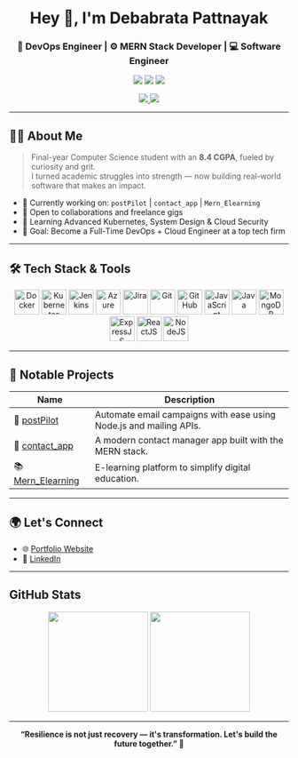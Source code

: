 <!--
  🚀 DevOps Engineer | MERN Stack Developer | Software Engineer
  Attractive GitHub Portfolio README by @debabrata013
-->

<h1 align="center">Hey 👋, I'm Debabrata Pattnayak</h1>
<h3 align="center">🚀 DevOps Engineer | ⚙️ MERN Stack Developer | 💻 Software Engineer</h3>

<p align="center">
  <img src="https://img.shields.io/badge/DevOps-Engineer-blue?style=flat-square" />
  <img src="https://img.shields.io/badge/MERN%20Stack-Developer-success?style=flat-square" />
  <img src="https://img.shields.io/badge/Software-Engineer-lightgrey?style=flat-square" />
</p>

<p align="center">
  <a href="https://potfolio-gamma-ten.vercel.app/" target="_blank">
    <img src="https://img.shields.io/badge/🌐 Portfolio-Visit-informational?style=for-the-badge&logo=vercel" />
  </a>
  <a href="https://www.linkedin.com/in/debabrata-pattnayak-41a2b02b0" target="_blank">
    <img src="https://img.shields.io/badge/LinkedIn-Connect-blue?style=for-the-badge&logo=linkedin" />
  </a>
</p>

---

## 👨‍💻 About Me

> Final-year Computer Science student with an **8.4 CGPA**, fueled by curiosity and grit.  
> I turned academic struggles into strength — now building real-world software that makes an impact.

- 🔭 Currently working on: `postPilot` | `contact_app` | `Mern_Elearning`
- 🤝 Open to collaborations and freelance gigs
- 🌱 Learning Advanced Kubernetes, System Design & Cloud Security
- 🎯 Goal: Become a Full-Time DevOps + Cloud Engineer at a top tech firm

---

## 🛠️ Tech Stack & Tools

<p align="center">
  <img src="https://cdn.jsdelivr.net/gh/devicons/devicon/icons/docker/docker-original.svg" height="45" alt="Docker" />
  <img src="https://cdn.jsdelivr.net/gh/devicons/devicon/icons/kubernetes/kubernetes-plain.svg" height="45" alt="Kubernetes" />
  <img src="https://cdn.jsdelivr.net/gh/devicons/devicon/icons/jenkins/jenkins-original.svg" height="45" alt="Jenkins" />
  <img src="https://cdn.jsdelivr.net/gh/devicons/devicon/icons/azure/azure-original.svg" height="45" alt="Azure" />
  <img src="https://cdn.jsdelivr.net/gh/devicons/devicon/icons/jira/jira-original.svg" height="45" alt="Jira" />
  <img src="https://cdn.jsdelivr.net/gh/devicons/devicon/icons/git/git-original.svg" height="45" alt="Git" />
  <img src="https://cdn.jsdelivr.net/gh/devicons/devicon/icons/github/github-original.svg" height="45" alt="GitHub" />
  <img src="https://cdn.jsdelivr.net/gh/devicons/devicon/icons/javascript/javascript-original.svg" height="45" alt="JavaScript" />
  <img src="https://cdn.jsdelivr.net/gh/devicons/devicon/icons/java/java-original.svg" height="45" alt="Java" />
  <img src="https://cdn.jsdelivr.net/gh/devicons/devicon/icons/mongodb/mongodb-original.svg" height="45" alt="MongoDB" />
  <img src="https://cdn.jsdelivr.net/gh/devicons/devicon/icons/express/express-original.svg" height="45" alt="ExpressJS" />
  <img src="https://cdn.jsdelivr.net/gh/devicons/devicon/icons/react/react-original.svg" height="45" alt="ReactJS" />
  <img src="https://cdn.jsdelivr.net/gh/devicons/devicon/icons/nodejs/nodejs-original.svg" height="45" alt="NodeJS" />
</p>

---

## 🚀 Notable Projects

| Name | Description |
|------|-------------|
| 📨 [postPilot](https://github.com/debabrata013/postPilot) | Automate email campaigns with ease using Node.js and mailing APIs. |
| 📇 [contact_app](https://github.com/debabrata013/contact_app) | A modern contact manager app built with the MERN stack. |
| 📚 [Mern_Elearning](https://github.com/debabrata013/Mern_Elearning) | E-learning platform to simplify digital education. |

---

## 🌍 Let's Connect

- 🌐 [Portfolio Website](https://potfolio-gamma-ten.vercel.app/)
- 💼 [LinkedIn](https://www.linkedin.com/in/debabrata-pattnayak-41a2b02b0)

---

## GitHub Stats

<p align="center">
  <img src="https://github-readme-stats.vercel.app/api?username=debabrata013&show_icons=true&theme=tokyonight" height="180" />
  <img src="https://github-readme-stats.vercel.app/api/top-langs/?username=debabrata013&layout=compact&theme=tokyonight" height="180" />
</p>

---

<p align="center">
  <b>“Resilience is not just recovery — it's transformation. Let's build the future together.” 🚀</b>
</p>
